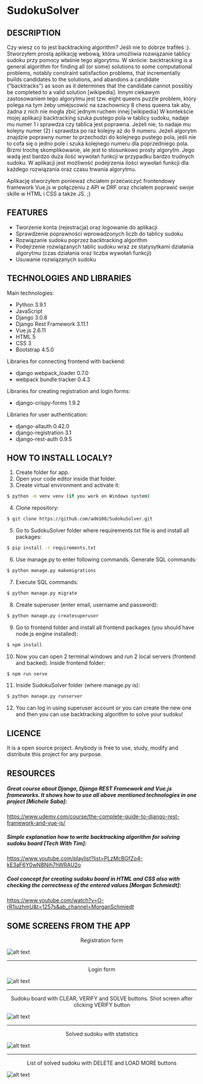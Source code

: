 # SudokuSolver 

## DESCRIPTION
Czy wiesz co to jest backtracking algorithm? Jeśli nie to dobrze trafiłeś :). Stworzyłem prostą aplikację webową, która umożliwia rozwiązanie tablicy sudoku przy pomocy właśnie tego algorytmu. W skrócie: backtracking is a general algorithm for finding all (or some) solutions to some computational problems, notably constraint satisfaction problems, that incrementally builds candidates to the solutions, and abandons a candidate ("backtracks") as soon as it determines that the candidate cannot possibly be completed to a valid solution [wikipedia].
Innym ciekawym zastosowaniem tego algorytmu jest tzw. eight queens puzzle problem, który polega na tym żeby umiejscowić na szachownicy 8 chess queens tak aby, żadna z nich nie mogła zbić jednym ruchem innej [wikipedia]
W kontekście mojej aplikacji backtracking szuka pustego pola w tablicy sudoku, nadaje mu numer 1 i sprawdza czy tablica jest poprawna. Jeżeli nie, to nadaje mu kolejny numer (2) i sprawdza po raz kolejny aż do 9 numeru. Jeżeli algorytm znajdzie poprawny numer to przechodzi do kolejnego pustego pola, jeśli nie to cofa się o jedno pole i szuka kolejnego numeru dla poprzedniego pola. Brzmi trochę skomplikowanie, ale jest to stosunkowo prosty algorytm. Jego wadą jest bardzo duża ilość wywołań funkcji w przypadku bardzo trudnych sudoku. W aplikacji jest możliwość podejrzenia ilości wywołań funkcji dla każdego rozwiązania oraz czasu trwania algorytmu.

Aplikację stworzyłem ponieważ chciałem przećwiczyć frontendowy framework Vue.js w połączeniu z API w DRF oraz chciałem poprawić swoje skille w HTML i CSS a także JS. ;)

## FEATURES
- Tworzenie konta (rejestracja) oraz logowanie do aplikacji
- Sprawdzenie poprawności wprowadzonych liczb do tablicy sudoku
- Rozwiązanie sudoku poprzez backtracking algorithm
- Podejrzenie rozwiązanych tablic sudoku wraz ze statysytkami działania algorytmu (czas działania oraz liczba wywołań funkcji)
- Usuwanie rozwiązanych sudoku

## TECHNOLOGIES AND LIBRARIES
Main technologies:
- Python 3.9.1
- JavaScript
- Django 3.0.8
- Django Rest Framework 3.11.1
- Vue.js 2.6.11
- HTML 5
- CSS 3
- Bootstrap 4.5.0

Libraries for connecting frontend with backend:
- django webpack_loader 0.7.0
- webpack bundle tracker 0.4.3

Libraries for creating registration and login forms:
- django-crispy-forms 1.9.2

Libraries for user authentication:
- django-allauth 0.42.0
- django-registration 3.1
- django-rest-auth 0.9.5

## HOW TO INSTALL LOCALY?
1. Create folder for app.
2. Open your code editor inside that folder.
3. Create virtual environment and activate it:
```sh
$ python -m venv venv (if you work on Windows system)
```
4. Clone repository:
```sh
$ git clone https://github.com/adm108/SudokuSolver.git
```
5. Go to SudokuSolver folder where requirements.txt file is and install all packages:
```sh
$ pip install -r requirements.txt
```
6. Use manage.py to enter following commands. Generate SQL commands:
```sh
$ python manage.py makemigrations
```
7. Execute SQL commands:
```sh
$ python manage.py migrate
```
8. Create superuser (enter email, username and password):
```sh
$ python manage.py createsuperuser
```
9. Go to frontend folder and install all frontend packages (you should have node.js engine installed):
```sh
$ npm install
```
10. Now you can open 2 terminal windows and run 2 local servers (frontend and backed). Inside frontend folder:
```sh
$ npm run serve
```
11. Inside SudokuSolver folder (where manage.py is):
```sh
$ python manage.py runserver
```
12. You can log in using superuser account or you can create the new one and then you can use backtracking algorithm to solve your sudoku!

## LICENCE
It is a open source project. Anybody is free to use, study, modify and distribute this project for any purpose.

## RESOURCES
##### Great course about Django, Django REST Framework and Vue.js frameworks. It shows how to use all above mentioned technologies in one project [Michele Saba]:
https://www.udemy.com/course/the-complete-guide-to-django-rest-framework-and-vue-js/

##### Simple explanation how to write backtracking algorithm for solving sudoku board [Tech With Tim]:
https://www.youtube.com/playlist?list=PLzMcBGfZo4-kE3aF6Y0wNBNih7hWRAU2o

##### Cool concept for creating sudoku board in HTML and CSS also with checking the correctness of the entered values [Morgan Schmiedt]:
https://www.youtube.com/watch?v=O-rR1iuzhmU&t=1257s&ab_channel=MorganSchmiedt

## SOME SCREENS FROM THE APP
<div align="center">Registration form</div>

![alt text](screens/registration.jpg)
***
<div align="center">Login form</div>

![alt text](screens/login.jpg)
***
<div align="center">Sudoku board with CLEAR, VERIFY and SOLVE buttons. Shot screen after clicking VERIFY button</div>

![alt text](screens/board.jpg)
***
<div align="center">Solved sudoku with statistics</div>

![alt text](screens/solved.jpg)
***
<div align="center">List of solved sudoku with DELETE and LOAD MORE buttons</div>

![alt text](screens/list.jpg)
